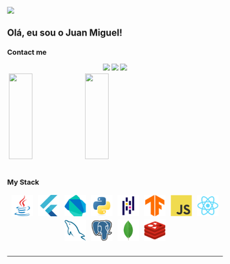 [![](https://visitcount.itsvg.in/api?id=juaan-dev&icon=0&color=0)](https://visitcount.itsvg.in)
<div>
    <h2 align="left">Olá, eu sou o Juan Miguel!</h2>
</div>

### Contact me
<div align="center">
  <a href="mailto:juanmigueloliveira@gmail.com"><img src="https://img.icons8.com/color/48/000000/gmail-new.png"/></a>
  <a href="https://www.instagram.com/juanmiguel.dev/"><img src="https://img.icons8.com/color/48/000000/instagram-new--v2.png"/></a>
  <a href="https://www.linkedin.com/in/juan-miguel-1b44811b5/"><img src="https://img.icons8.com/color/48/000000/linkedin.png"/></a>
</div>

<div>
    <img src="https://github-readme-stats.vercel.app/api?username=juaan-dev&theme=tokyonight&hide_border=true&include_all_commits=true&count_private=false" height="200" width="500" style="vertical-align:top; margin:4px;width:33%">
    <img src="https://github-readme-streak-stats.herokuapp.com/?user=juaan-dev&theme=tokyonight&hide_border=true" width="500" height="200" style="vertical-align:top; margin:4px;width:33%">
</div><br>
    
### My Stack
<div align="center">
  <img src="https://raw.githubusercontent.com/devicons/devicon/master/icons/java/java-original.svg" alt="Java" height="50" style="vertical-align:top; margin:4px">
  <img src="https://raw.githubusercontent.com/devicons/devicon/master/icons/flutter/flutter-original.svg" alt="Flutter" height="50" style="vertical-align:top; margin:4px">
  <img src="https://raw.githubusercontent.com/devicons/devicon/master/icons/dart/dart-original.svg" alt="Dart" height="50" style="vertical-align:top; margin:4px">
  <img src="https://raw.githubusercontent.com/devicons/devicon/master/icons/python/python-original.svg" alt="Python" height="50" style="vertical-align:top; margin:4px">
  <img src="https://raw.githubusercontent.com/devicons/devicon/master/icons/pandas/pandas-original.svg" alt="Pandas" height="50" style="vertical-align:top; margin:4px">
  <img src="https://raw.githubusercontent.com/devicons/devicon/master/icons/tensorflow/tensorflow-original.svg" alt="Tensorflow" height="50" style="vertical-align:top; margin:4px">
  <img src="https://raw.githubusercontent.com/devicons/devicon/master/icons/javascript/javascript-original.svg" alt="JavaScript" height="50" style="vertical-align:top; margin:4px">
  <img src="https://raw.githubusercontent.com/devicons/devicon/master/icons/react/react-original.svg" alt="React Native" height="50" style="vertical-align:top; margin:4px">
  <img src="https://raw.githubusercontent.com/devicons/devicon/master/icons/mysql/mysql-original.svg" alt="MySQL" height="50" style="vertical-align:top; margin:4px">
  <img src="https://raw.githubusercontent.com/devicons/devicon/master/icons/postgresql/postgresql-original.svg" alt="PostgreSQL" height="50" style="vertical-align:top; margin:4px">
  <img src="https://raw.githubusercontent.com/devicons/devicon/master/icons/mongodb/mongodb-original.svg" alt="MongoDB" height="50" style="vertical-align:top; margin:4px">
  <img src="https://raw.githubusercontent.com/devicons/devicon/master/icons/redis/redis-original.svg" alt="Redis" height="50" style="vertical-align:top; margin:4px">
</div><br>

---
  </div>
